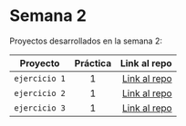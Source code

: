 # Semana 2

Proyectos desarrollados en la semana 2:

| Proyecto | Práctica | Link al repo |
| ------------- |:-------------:| -----:|
|`ejercicio 1`|1|[Link al repo](https://github.com/sergiolopezloya/playbook/blob/main/weekly_mission_2/ejercicio1.js)|
|`ejercicio 2`|1|[Link al repo](https://github.com/sergiolopezloya/playbook/blob/main/weekly_mission_2/ejercicio2.js)|
|`ejercicio 3`|1|[Link al repo](https://github.com/sergiolopezloya/playbook/blob/main/weekly_mission_2/ejercicio3.js)|
